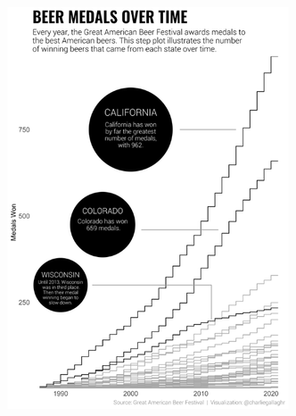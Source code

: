![Beer fest plot](https://github.com/charlie-gallagher/tidy-tuesday/blob/master/beer_fest/beer_fest.png)
